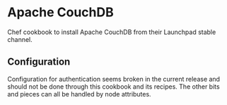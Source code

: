 # Apache CouchDB

Chef cookbook to install Apache CouchDB from their Launchpad stable channel.

## Configuration

Configuration for authentication seems broken in the current release and
should not be done through this cookbook and its recipes. The other bits and
pieces can all be handled by node attributes.
